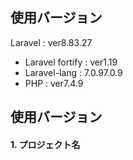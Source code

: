## 使用バージョン
Laravel : ver8.83.27
* Laravel fortify : ver1.19
* Laravel-lang : 7.0.97.0.9
* PHP : ver7.4.9
## 使用バージョン

#### 1. プロジェクト名
